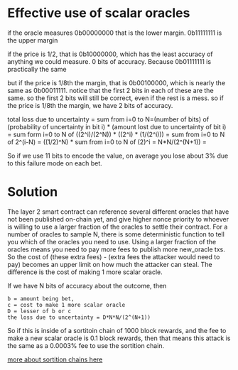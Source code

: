 Effective use of scalar oracles
==============

if the oracle measures 0b00000000 that is the lower  margin. 0b11111111 is the upper margin

if the price is 1/2, that is 0b10000000, which has the least accuracy of anything we could measure. 0 bits of accuracy.
Because 0b01111111 is practically the same

but if the price is 1/8th the margin, that is 0b00100000, which is nearly the same as 0b00011111.
notice that the first 2 bits in each of these are the same.
so the first 2 bits will still be correct, even if the rest is a mess. so if the price is 1/8th the margin, we have 2 bits of accuracy. 


total loss due to uncertainty = sum from i=0 to N=(number of bits) of  (probability of uncertainty in bit i) * (amount lost due to uncertainty of bit i) =
sum form i=0 to N of ((2^i)/(2^N)) * ((2^i) * (1/(2^i))) =
sum from i=0 to N of 2^(i-N) =
((1/2)^N) * sum from i=0 to N of (2)^i =
N*N/(2^(N+1)) =

So if we use 11 bits to encode the value, on average you lose about 3% due to this failure mode on each bet.



Solution
==========
The layer 2 smart contract can reference several different oracles that have not been published on-chain yet, and give higher nonce priority to whoever is willing to use a larger fraction of the oracles to settle their contract.
For a number of oracles to sample N, there is some deterministic function to tell you which of the oracles you need to use.
Using a larger fraction of the oracles means you need to pay more fees to publish more new_oracle txs. So the cost of (these extra fees) - (extra fees the attacker would need to pay) becomes an upper limit on how much the attacker can steal.
The difference is the cost of making 1 more scalar oracle.

If we have N bits of accuracy about the outcome, then 

```
b = amount being bet,
c = cost to make 1 more scalar oracle
D = lesser of b or c
the loss due to uncertainty = D*N*N/(2^(N+1))
```

So if this is inside of a sortitoin chain of 1000 block rewards, and the fee to make a new scalar oracle is 0.1 block rewards, then that means this attack is the same as a 0.0003% fee to use the sortition chain.

[more about sortition chains here](https://github.com/zack-bitcoin/amoveo/blob/master/docs/design/sortition_chains.md)